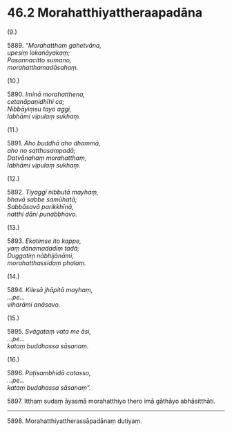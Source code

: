 # 46.2 Morahatthiyattheraapadāna

(9.)

5889\. _“Morahatthaṃ gahetvāna,_  
_upesiṃ lokanāyakaṃ;_  
_Pasannacitto sumano,_  
_morahatthamadāsahaṃ._  

(10.)

5890\. _Iminā morahatthena,_  
_cetanāpaṇidhīhi ca;_  
_Nibbāyiṃsu tayo aggī,_  
_labhāmi vipulaṃ sukhaṃ._  

(11.)

5891\. _Aho buddhā aho dhammā,_  
_aho no satthusampadā;_  
_Datvānahaṃ morahatthaṃ,_  
_labhāmi vipulaṃ sukhaṃ._  

(12.)

5892\. _Tiyaggī nibbutā mayhaṃ,_  
_bhavā sabbe samūhatā;_  
_Sabbāsavā parikkhīṇā,_  
_natthi dāni punabbhavo._  

(13.)

5893\. _Ekatiṃse ito kappe,_  
_yaṃ dānamadadiṃ tadā;_  
_Duggatiṃ nābhijānāmi,_  
_morahatthassidaṃ phalaṃ._  

(14.)

5894\. _Kilesā jhāpitā mayhaṃ,_  
_…pe…_  
_viharāmi anāsavo._  

(15.)

5895\. _Svāgataṃ vata me āsi,_  
_…pe…_  
_kataṃ buddhassa sāsanaṃ._  

(16.)

5896\. _Paṭisambhidā catasso,_  
_…pe…_  
_kataṃ buddhassa sāsanaṃ”._  

5897\. Itthaṃ sudaṃ āyasmā morahatthiyo thero imā gāthāyo abhāsitthāti.

---

5898\. Morahatthiyattherassāpadānaṃ dutiyaṃ.
